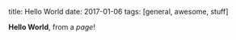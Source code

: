 title: Hello World
date: 2017-01-06
tags: [general, awesome, stuff]

**Hello World**, from a *page*!


